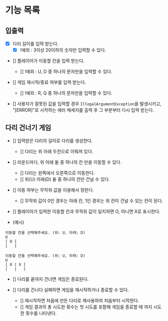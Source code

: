 # 기능 목록

## 입출력
- [x] 다리 길이를 입력 받는다.
  - [x] !예외 :  3이상 20이하의 숫자만 입력할 수 있다.

- [] 플레이어가 이동할 칸을 입력 받는다.
  - [] !예외 : U, D 중 하나의 문자만을 입력할 수 있다.

- [] 게임 재시작/종료 여부를 입력 받는다.
  - [] !예외 : R, Q 중 하나의 문자만을 입력할 수 있다.

- [] 사용자가 잘못된 값을 입력할 경우 `IllegalArgumentException`을 발생시키고, "[ERROR]"로 시작하는 에러 메세지를 출력 후 그 부분부터 다시 입력 받는다.

## 다리 건너기 게임
- [] 입력받은 다리의 길이로 다리를 생성한다.
  - [] 다리는 위 아래 두칸으로 이뤄져 있다.

- [] 라운드마다, 위 아래 둘 중 하나의 칸 만을 이동할 수 있다.
  - [] 다리는 왼쪽에서 오른쪽으로 이동한다.
  - [] 위(U) 아래(D) 둘 중 하나의 칸만 건널 수 있다.

- [] 이동 여부는 무작위 값을 이용해서 정한다. 
  - [] 무작위 값이 0인 경우는 아래 칸, 1인 경우는 위 칸이 건널 수 있는 칸이 된다.

- [] 플레이어가 입력한 이동할 칸과 무작위 값이 일치하면 O, 아니면 X로 표시한다.

- (예시)
```agsl
이동할 칸을 선택해주세요. (위: U, 아래: D)
U
[ O ]
[   ]

이동할 칸을 선택해주세요. (위: U, 아래: D)
U
[ O | X ]
[   |   ]
```

- [] 다리를 끝까지 건너면 게임은 종료된다.

- [] 다리를 건너다 실패하면 게임을 재시작하거나 종료할 수 있다.
  - [] 재시작하면 처음에 만든 다리로 재사용하여 처음부터 시작한다.
  - [] 게임 결과의 총 시도한 횟수는 첫 시도를 포함해 게임을 종료할 때 까지 시도한 횟수를 나타낸다.
